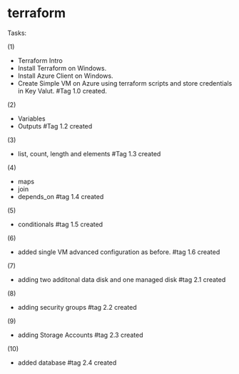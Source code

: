 # terraform
Tasks:

(1) 
- Terraform Intro
- Install Terraform on Windows.
- Install Azure Client on Windows.
- Create Simple VM on Azure using terraform scripts and store credentials in Key Valut.
#Tag 1.0 created.

(2) 
- Variables
- Outputs
#Tag 1.2 created

(3)
- list, count, length and elements
#Tag 1.3 created

(4) 
- maps
- join
- depends_on
#tag 1.4 created

(5)
- conditionals
#tag 1.5 created

(6)
- added single VM advanced configuration as before.
#tag 1.6 created

(7)
- adding two additonal data disk and one managed disk
#tag 2.1 created

(8)
- adding security groups
#tag 2.2 created

(9)
- adding Storage Accounts
#tag 2.3 created

(10)
- added database
#tag 2.4 created
